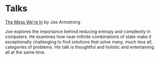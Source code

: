 # Talks

[The Mess We're In](https://youtu.be/lKXe3HUG2l4) by Joe Armstrong

Joe explores the importance behind reducing entropy and complexity in computers. He examines how near-infinite combinations of state make it exceptionally challenging to find solutions that solve many, much less all, categories of problems. His talk is thoughtful and holistic and entertaining all at the same time.
